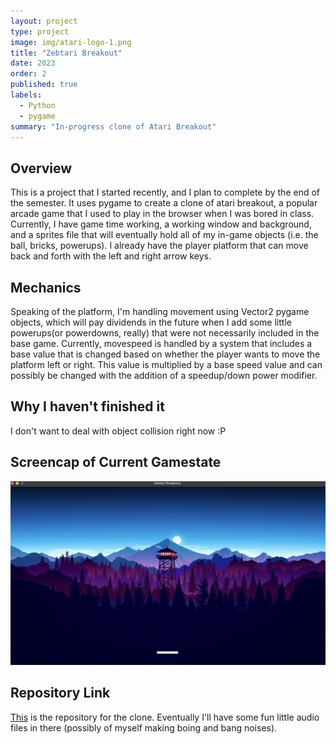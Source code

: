 ```yaml
---
layout: project
type: project
image: img/atari-logo-1.png
title: "Zebtari Breakout"
date: 2023
order: 2
published: true
labels:
  - Python
  - pygame
summary: "In-progress clone of Atari Breakout"
---
```


## Overview
This is a project that I started recently, and I plan to complete by the end of the semester. It uses pygame to create a clone of atari breakout, a popular arcade game that I used to play in the browser when I was bored in class. Currently, I have game time working, a working window and background, and a sprites file that will eventually hold all of my in-game objects (i.e. the ball, bricks, powerups). I already have the player platform that can move back and forth with the left and right arrow keys.

## Mechanics
Speaking of the platform, I'm handling movement using Vector2 pygame objects, which will pay dividends in the future when I add some little powerups(or powerdowns, really) that were not necessarily included in the base game. Currently, movespeed is handled by a system that includes a base value that is changed based on whether the player wants to move the platform left or right. This value is multiplied by a base speed value and can possibly be changed with the addition of a speedup/down power modifier.

## Why I haven't finished it
I don't want to deal with object collision right now :P

## Screencap of Current Gamestate
<img class="img-fluid" src="../img/Screenshot 2023-08-31 at 7.26.58 PM.png">

## Repository Link
[This](https://github.com/zeb1283/breakoutclone) is the repository for the clone. Eventually I'll have some fun little audio files in there (possibly of myself making boing and bang noises).

